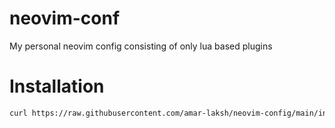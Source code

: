 # neovim-conf
My personal neovim config consisting of only lua based plugins 

#  Installation

```bash
curl https://raw.githubusercontent.com/amar-laksh/neovim-config/main/install.sh | bash
```
